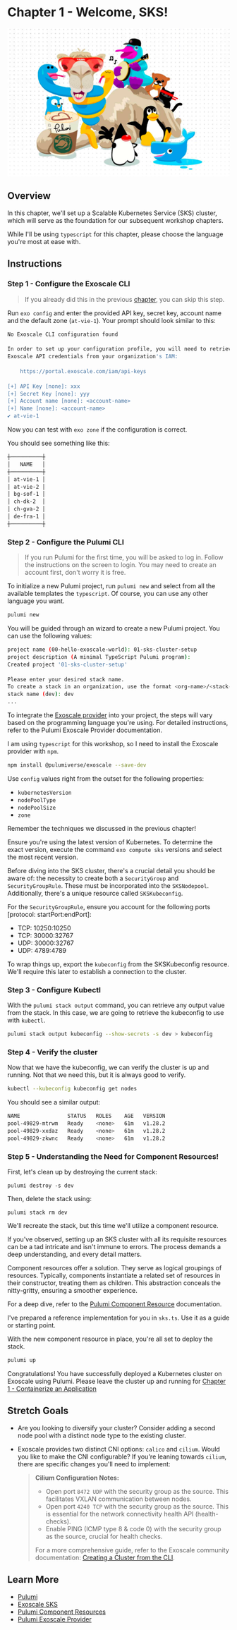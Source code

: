 # Chapter 1 - Welcome, SKS!

<img src="img/chap2.png">

## Overview

In this chapter, we'll set up a Scalable Kubernetes Service (SKS) cluster, which will serve as the foundation for our
subsequent workshop chapters.

While I'll be using `typescript` for this chapter, please choose the language you're most at ease with.

## Instructions

### Step 1 - Configure the Exoscale CLI

> If you already did this in the previous [chapter](./00-hello-exoscale-world.md#step-1---configure-the-exoscale-cli), you can skip this step.

Run `exo config` and enter the provided API key, secret key, account name and the default zone (`at-vie-1`). Your
prompt should look similar to this:

```bash
No Exoscale CLI configuration found

In order to set up your configuration profile, you will need to retrieve
Exoscale API credentials from your organization's IAM:

    https://portal.exoscale.com/iam/api-keys

[+] API Key [none]: xxx
[+] Secret Key [none]: yyy
[+] Account name [none]: <account-name>
[+] Name [none]: <account-name>
✔ at-vie-1
```

Now you can test with `exo zone` if the configuration is correct.

You should see something like this:

```bash
┼──────────┼
│   NAME   │
┼──────────┼
│ at-vie-1 │
│ at-vie-2 │
│ bg-sof-1 │
│ ch-dk-2  │
│ ch-gva-2 │
│ de-fra-1 │
┼──────────┼
```

### Step 2 - Configure the Pulumi CLI

> If you run Pulumi for the first time, you will be asked to log in. Follow the instructions on the screen to
> login. You may need to create an account first, don't worry it is free.

To initialize a new Pulumi project, run `pulumi new` and select from all the available templates the `typescript`. Of
course, you can use any other language you want.

```bash
pulumi new
```

You will be guided through an wizard to create a new Pulumi project. You can use the following values:

```bash
project name (00-hello-exoscale-world): 01-sks-cluster-setup
project description (A minimal TypeScript Pulumi program):  
Created project '01-sks-cluster-setup'

Please enter your desired stack name.
To create a stack in an organization, use the format <org-name>/<stack-name> (e.g. `acmecorp/dev`).
stack name (dev): dev 
...
```

To integrate the [Exoscale provider](https://www.pulumi.com/registry/packages/exoscale/installation-configuration/) into
your project, the steps will vary based on the programming language you're
using. For detailed instructions, refer to the Pulumi Exoscale Provider documentation.

I am using `typescript` for this workshop, so I need to install the Exoscale provider with `npm`.

```bash
npm install @pulumiverse/exoscale --save-dev
```

Use `config` values right from the outset for the following properties:

- `kubernetesVersion`
- `nodePoolType`
- `nodePoolSize`
- `zone`

Remember the techniques we discussed in the previous chapter!

Ensure you're using the latest version of Kubernetes. To determine the exact version, execute the
command `exo compute sks` versions and select the most recent version.

Before diving into the SKS cluster, there's a crucial detail you should be aware of: the necessity to create both a
`SecurityGroup` and `SecurityGroupRule`. These must be incorporated into the `SKSNodepool`. Additionally, there's a
unique
resource called `SKSKubeconfig`.

For the `SecurityGroupRule`, ensure you account for the following ports [protocol: startPort:endPort]:

* TCP: 10250:10250
* TCP: 30000:32767
* UDP: 30000:32767
* UDP: 4789:4789

To wrap things up, export the `kubeconfig` from the SKSKubeconfig resource. We'll require this later to establish a
connection to the cluster.

### Step 3 - Configure Kubectl

With the `pulumi stack output` command, you can retrieve any output value from the stack. In this case, we are going to
retrieve the kubeconfig to use with `kubectl`.

```bash
pulumi stack output kubeconfig --show-secrets -s dev > kubeconfig
```

### Step 4 - Verify the cluster

Now that we have the kubeconfig, we can verify the cluster is up and running. Not that we need this, but it is always
good to verify.

```bash
kubectl --kubeconfig kubeconfig get nodes
```

You should see a similar output:

```bash
NAME               STATUS   ROLES    AGE   VERSION
pool-49829-mtrwm   Ready    <none>   61m   v1.28.2
pool-49829-xxdaz   Ready    <none>   61m   v1.28.2
pool-49829-zkwnc   Ready    <none>   61m   v1.28.2
```

### Step 5 - Understanding the Need for Component Resources!

First, let's clean up by destroying the current stack:

```
pulumi destroy -s dev
```

Then, delete the stack using:

```
pulumi stack rm dev
```

We'll recreate the stack, but this time we'll utilize a component resource.

If you've observed, setting up an SKS cluster with all its requisite resources can be a tad intricate and isn't immune
to errors. The process demands a deep understanding, and every detail matters.

Component resources offer a solution. They serve as logical groupings of resources. Typically, components instantiate a
related set of resources in their constructor, treating them as children. This abstraction conceals the nitty-gritty,
ensuring a smoother experience.

For a deep dive, refer to the [Pulumi Component Resource](https://www.pulumi.com/docs/concepts/resources/components/)
documentation.

I've prepared a reference implementation for you in `sks.ts`. Use it as a guide or starting point.

With the new component resource in place, you're all set to deploy the stack.

```bash
pulumi up
```

Congratulations! You have successfully deployed a Kubernetes cluster on Exoscale using Pulumi. Please leave the cluster
up and running for [Chapter 1 - Containerize an Application](./01-app-setup.md)

## Stretch Goals

- Are you looking to diversify your cluster? Consider adding a second node pool with a distinct node type to the
  existing cluster.
- Exoscale provides two distinct CNI options: `calico` and `cilium`. Would you like to make the CNI configurable? If
  you're leaning towards `cilium`, there are specific changes you'll need to implement:

  > **Cilium Configuration Notes:**
  > - Open port `8472 UDP` with the security group as the source. This facilitates VXLAN communication between nodes.
  > - Open port `4240 TCP` with the security group as the source. This is essential for the network connectivity health
      API (health-checks).
  > - Enable PING (ICMP type 8 & code 0) with the security group as the source, crucial for health checks.
  >
  > For a more comprehensive guide, refer to the Exoscale community
  documentation: [Creating a Cluster from the CLI](https://community.exoscale.com/documentation/sks/quick-start/#creating-a-cluster-from-the-cli).

## Learn More

- [Pulumi](https://www.pulumi.com/)
- [Exoscale SKS](https://community.exoscale.com/documentation/sks/)
- [Pulumi Component Resources](https://www.pulumi.com/docs/concepts/resources/components/)
- [Pulumi Exoscale Provider](https://www.pulumi.com/registry/packages/exoscale/installation-configuration/)
